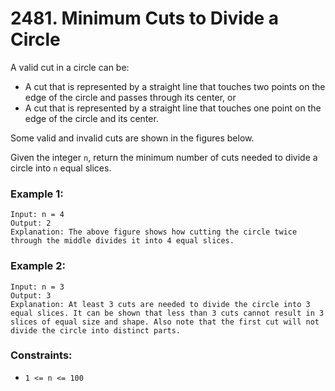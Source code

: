 # 2481. Minimum Cuts to Divide a Circle

A valid cut in a circle can be:

- A cut that is represented by a straight line that touches two points on the edge of the circle and passes through its center, or
- A cut that is represented by a straight line that touches one point on the edge of the circle and its center.

Some valid and invalid cuts are shown in the figures below.

Given the integer `n`, return the minimum number of cuts needed to divide a circle into `n` equal slices.

### Example 1:

```
Input: n = 4
Output: 2
Explanation: The above figure shows how cutting the circle twice through the middle divides it into 4 equal slices.
```

### Example 2:

```
Input: n = 3
Output: 3
Explanation: At least 3 cuts are needed to divide the circle into 3 equal slices. It can be shown that less than 3 cuts cannot result in 3 slices of equal size and shape. Also note that the first cut will not divide the circle into distinct parts.
```

### Constraints:

- `1 <= n <= 100`
